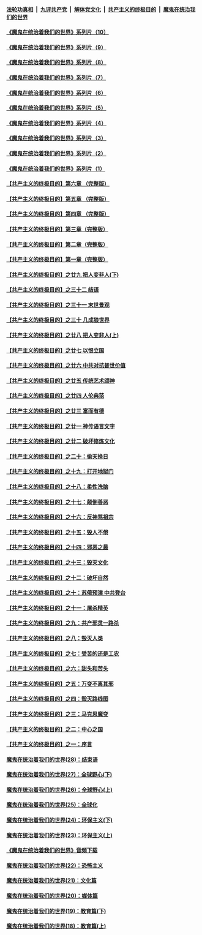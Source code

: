 

####  [法轮功真相](../../../../basic/blob/master/README.md?t=09021402) &nbsp;|&nbsp; [九评共产党](../../../../9ping.md/blob/master/README.md?t=09021402) &nbsp;|&nbsp; [解体党文化](../../../../jtdwh.md/blob/master/README.md?t=09021402)  &nbsp;|&nbsp; [共产主义的终极目的](../../../../gczydzjmd.md/blob/master/README.md?t=09021402) &nbsp;|&nbsp; [魔鬼在统治我们的世界](../../../../mgztzwmdsj.md/blob/master/README.md?t=09021402) 

#### [《魔鬼在统治着我们的世界》系列片（10）](../pages/nsc422/n12292670.md?t=09021402) 

#### [《魔鬼在统治着我们的世界》系列片（9）](../pages/nsc422/n12290859.md?t=09021402) 

#### [《魔鬼在统治着我们的世界》系列片（8）](../pages/nsc422/n12287445.md?t=09021402) 

#### [《魔鬼在统治着我们的世界》系列片（7）](../pages/nsc422/n12283425.md?t=09021402) 

#### [《魔鬼在统治着我们的世界》系列片（6）](../pages/nsc422/n12282314.md?t=09021402) 

#### [《魔鬼在统治着我们的世界》系列片（5）](../pages/nsc422/n12281419.md?t=09021402) 

#### [《魔鬼在统治着我们的世界》系列片（4）](../pages/nsc422/n12274024.md?t=09021402) 

#### [《魔鬼在统治着我们的世界》系列片（3）](../pages/nsc422/n12271322.md?t=09021402) 

#### [《魔鬼在统治着我们的世界》系列片（2）](../pages/nsc422/n12269049.md?t=09021402) 

#### [《魔鬼在统治着我们的世界》系列片（1）](../pages/nsc422/n12267575.md?t=09021402) 

#### [【共产主义的终极目的】第六章 （完整版）](../pages/nsc422/n11428913.md?t=09021402) 

#### [【共产主义的终极目的】第五章 （完整版）](../pages/nsc422/n11428912.md?t=09021402) 

#### [【共产主义的终极目的】第四章 （完整版）](../pages/nsc422/n11428907.md?t=09021402) 

#### [【共产主义的终极目的】第三章（完整版）](../pages/nsc422/n11428848.md?t=09021402) 

#### [【共产主义的终极目的】第二章（完整版）](../pages/nsc422/n11428831.md?t=09021402) 

#### [【共产主义的终极目的】第一章（完整版）](../pages/nsc422/n11417651.md?t=09021402) 

#### [【共产主义的终极目的】之廿九 把人变非人(下)](../pages/nsc422/n11344140.md?t=09021402) 

#### [【共产主义的终极目的】之三十二 结语](../pages/nsc422/n11360535.md?t=09021402) 

#### [【共产主义的终极目的】之三十一 末世景观](../pages/nsc422/n11351129.md?t=09021402) 

#### [【共产主义的终极目的】之三十 几成狼世界](../pages/nsc422/n11348280.md?t=09021402) 

#### [【共产主义的终极目的】之廿八 把人变非人(上)](../pages/nsc422/n11340492.md?t=09021402) 

#### [【共产主义的终极目的】之廿七 以恨立国](../pages/nsc422/n11336944.md?t=09021402) 

#### [【共产主义的终极目的】之廿六 中共对抗普世价值](../pages/nsc422/n11324785.md?t=09021402) 

#### [【共产主义的终极目的】之廿五 传统艺术颂神](../pages/nsc422/n11296396.md?t=09021402) 

#### [【共产主义的终极目的】之廿四 人伦典范](../pages/nsc422/n11296397.md?t=09021402) 

#### [【共产主义的终极目的】之廿三 富而有德](../pages/nsc422/n11283598.md?t=09021402) 

#### [【共产主义的终极目的】之廿一 神传语言文字](../pages/nsc422/n11263265.md?t=09021402) 

#### [【共产主义的终极目的】之廿二 破坏修炼文化](../pages/nsc422/n11245728.md?t=09021402) 

#### [【共产主义的终极目的】之二十：偷天换日](../pages/nsc422/n11238846.md?t=09021402) 

#### [【共产主义的终极目的】之十九：打开地狱门](../pages/nsc422/n11206376.md?t=09021402) 

#### [【共产主义的终极目的】之十八：柔性洗脑](../pages/nsc422/n11199994.md?t=09021402) 

#### [【共产主义的终极目的】之十七：颠倒善恶](../pages/nsc422/n11179782.md?t=09021402) 

#### [【共产主义的终极目的】之十六：反神骂祖宗](../pages/nsc422/n11166798.md?t=09021402) 

#### [【共产主义的终极目的】之十五：毁人不倦](../pages/nsc422/n11166792.md?t=09021402) 

#### [【共产主义的终极目的】之十四：邪恶之最](../pages/nsc422/n11150249.md?t=09021402) 

#### [【共产主义的终极目的】之十三：毁灭文化](../pages/nsc422/n11135227.md?t=09021402) 

#### [【共产主义的终极目的】之十二：破坏自然](../pages/nsc422/n11135214.md?t=09021402) 

#### [【共产主义的终极目的】之十：苏俄预演 中共登台](../pages/nsc422/n11118424.md?t=09021402) 

#### [【共产主义的终极目的】之十一：屠杀精英](../pages/nsc422/n11118442.md?t=09021402) 

#### [【共产主义的终极目的】之九：共产邪灵一路杀](../pages/nsc422/n11114139.md?t=09021402) 

#### [【共产主义的终极目的】之八：毁灭人类](../pages/nsc422/n11108503.md?t=09021402) 

#### [【共产主义的终极目的】之七：受苦的还是工农](../pages/nsc422/n11101809.md?t=09021402) 

#### [【共产主义的终极目的】之六：甜头和苦头](../pages/nsc422/n11096971.md?t=09021402) 

#### [【共产主义的终极目的】之五：万变不离其邪](../pages/nsc422/n11091285.md?t=09021402) 

#### [【共产主义的终极目的】之四：毁灭路线图](../pages/nsc422/n11086284.md?t=09021402) 

#### [【共产主义的终极目的】之三：马克思魔变](../pages/nsc422/n11061941.md?t=09021402) 

#### [【共产主义的终极目的】之二：中心之国](../pages/nsc422/n11047728.md?t=09021402) 

#### [【共产主义的终极目的】之一：序言](../pages/nsc422/n11086077.md?t=09021402) 

#### [魔鬼在统治着我们的世界(28)：结束语](../pages/nsc422/n10936246.md?t=09021402) 

#### [魔鬼在统治着我们的世界(27)：全球野心(下)](../pages/nsc422/n10928319.md?t=09021402) 

#### [魔鬼在统治着我们的世界(26)：全球野心(上)](../pages/nsc422/n10900318.md?t=09021402) 

#### [魔鬼在统治着我们的世界(25)：全球化](../pages/nsc422/n10788205.md?t=09021402) 

#### [魔鬼在统治着我们的世界(24)：环保主义(下)](../pages/nsc422/n10695307.md?t=09021402) 

#### [魔鬼在统治着我们的世界(23)：环保主义(上)](../pages/nsc422/n10688613.md?t=09021402) 

#### [《魔鬼在统治着我们的世界》音频下载](../pages/nsc422/n10635553.md?t=09021402) 

#### [魔鬼在统治着我们的世界(22)：恐怖主义](../pages/nsc422/n10614727.md?t=09021402) 

#### [魔鬼在统治着我们的世界(21)：文化篇](../pages/nsc422/n10597706.md?t=09021402) 

#### [魔鬼在统治着我们的世界(20)：媒体篇](../pages/nsc422/n10586579.md?t=09021402) 

#### [魔鬼在统治着我们的世界(19)：教育篇(下)](../pages/nsc422/n10564808.md?t=09021402) 

#### [魔鬼在统治着我们的世界(18)：教育篇(上)](../pages/nsc422/n10526970.md?t=09021402) 

